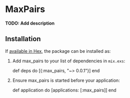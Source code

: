 # MaxPairs

**TODO: Add description**

## Installation

If [available in Hex](https://hex.pm/docs/publish), the package can be installed as:

  1. Add max_pairs to your list of dependencies in `mix.exs`:

        def deps do
          [{:max_pairs, "~> 0.0.1"}]
        end

  2. Ensure max_pairs is started before your application:

        def application do
          [applications: [:max_pairs]]
        end

